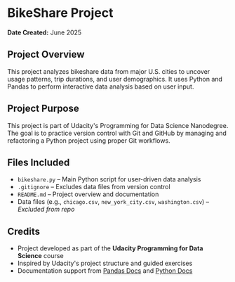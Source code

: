 # BikeShare Project

**Date Created:** June 2025

## Project Overview

This project analyzes bikeshare data from major U.S. cities to uncover usage patterns, trip durations, and user demographics. It uses Python and Pandas to perform interactive data analysis based on user input.

## Project Purpose

This project is part of Udacity's Programming for Data Science Nanodegree. The goal is to practice version control with Git and GitHub by managing and refactoring a Python project using proper Git workflows.

## Files Included

- `bikeshare.py` – Main Python script for user-driven data analysis  
- `.gitignore` – Excludes data files from version control  
- `README.md` – Project overview and documentation  
- Data files (e.g., `chicago.csv`, `new_york_city.csv`, `washington.csv`) – *Excluded from repo*

## Credits

- Project developed as part of the **Udacity Programming for Data Science** course  
- Inspired by Udacity's project structure and guided exercises  
- Documentation support from [Pandas Docs](https://pandas.pydata.org/docs/) and [Python Docs](https://docs.python.org/3/)

